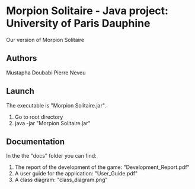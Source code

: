 # Morpion Solitaire - Java project: University of Paris Dauphine

Our version of Morpion Solitaire

## Authors
Mustapha Doubabi
Pierre Neveu

## Launch

The executable is "Morpion Solitaire.jar".
1) Go to root directory
2) java -jar "Morpion Solitaire.jar"

## Documentation
In the the "docs" folder you can find:

1) The report of the development of the game: "Development_Report.pdf"
2) A user guide for the application: "User_Guide.pdf"
3) A class diagram: "class_diagram.png"
